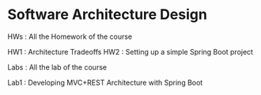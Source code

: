 # Software Architecture Design

HWs : All the Homework of the course
  
  HW1 : Architecture Tradeoffs
  HW2 : Setting up a simple Spring Boot project


Labs :  All the lab of the course

  Lab1 : Developing MVC+REST Architecture with Spring Boot
